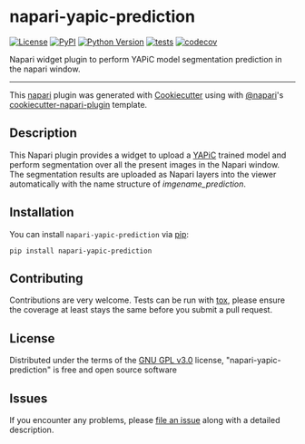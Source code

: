 # napari-yapic-prediction

[![License](https://img.shields.io/pypi/l/napari-yapic-prediction.svg?color=green)](https://github.com/dlesmesl/napari-yapic-prediction/raw/master/LICENSE)
[![PyPI](https://img.shields.io/pypi/v/napari-yapic-prediction.svg?color=green)](https://pypi.org/project/napari-yapic-prediction)
[![Python Version](https://img.shields.io/pypi/pyversions/napari-yapic-prediction.svg?color=green)](https://python.org)
[![tests](https://github.com/yapic/napari-yapic-prediction/workflows/tests/badge.svg)](https://github.com/yapic/napari-yapic-prediction/actions)
[![codecov](https://codecov.io/gh/yapic/napari-yapic-prediction/branch/master/graph/badge.svg)](https://codecov.io/gh/yapic/napari-yapic-prediction)

Napari widget plugin to perform YAPiC model segmentation prediction in the napari window.

----------------------------------

This [napari] plugin was generated with [Cookiecutter] using with [@napari]'s [cookiecutter-napari-plugin] template.

<!--
Don't miss the full getting started guide to set up your new package:
https://github.com/napari/cookiecutter-napari-plugin#getting-started

and review the napari docs for plugin developers:
https://napari.org/docs/plugins/index.html
-->

## Description

This Napari plugin provides a widget to upload a [YAPiC] trained model and perform segmentation over all the present images in the Napari window. The segmentation results are uploaded as Napari layers into the viewer automatically with the name structure of *imgename_prediction*. 

## Installation

You can install `napari-yapic-prediction` via [pip]:

    pip install napari-yapic-prediction

## Contributing

Contributions are very welcome. Tests can be run with [tox], please ensure
the coverage at least stays the same before you submit a pull request.

## License

Distributed under the terms of the [GNU GPL v3.0] license,
"napari-yapic-prediction" is free and open source software

## Issues

If you encounter any problems, please [file an issue] along with a detailed description.

[napari]: https://github.com/napari/napari
[Cookiecutter]: https://github.com/audreyr/cookiecutter
[@napari]: https://github.com/napari
[MIT]: http://opensource.org/licenses/MIT
[BSD-3]: http://opensource.org/licenses/BSD-3-Clause
[GNU GPL v3.0]: http://www.gnu.org/licenses/gpl-3.0.txt
[GNU LGPL v3.0]: http://www.gnu.org/licenses/lgpl-3.0.txt
[Apache Software License 2.0]: http://www.apache.org/licenses/LICENSE-2.0
[Mozilla Public License 2.0]: https://www.mozilla.org/media/MPL/2.0/index.txt
[cookiecutter-napari-plugin]: https://github.com/napari/cookiecutter-napari-plugin
[file an issue]: https://github.com/yapic/napari-yapic-prediction/issues
[napari]: https://github.com/napari/napari
[tox]: https://tox.readthedocs.io/en/latest/
[pip]: https://pypi.org/project/pip/
[PyPI]: https://pypi.org/
[YAPiC]: https://yapic.github.io/yapic/
